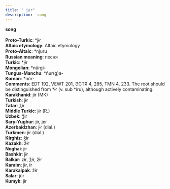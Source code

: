 ```yaml
---
title: " jɨr"
description:  song
---
```

<p data-pagefind-weight="0.5">
<strong> song</strong><br><br>
<strong>Proto-Turkic</strong>:  *jɨr<br>
<strong>Altaic etymology</strong>:  Altaic etymology<br>
<strong> Proto-Altaic</strong>:  *ni̯uru<br>
<strong>Russian meaning</strong>:  песня<br>
<strong>Turkic</strong>:  *jɨr<br>
<strong>Mongolian</strong>:  *nürgi-<br>
<strong>Tungus-Manchu</strong>:  *ńur(g)a-<br>
<strong>Korean</strong>:  *nòr-<br>
<strong>Comments</strong>:  EDT 192, VEWT 201, ЭСТЯ 4, 285, TMN 4, 233. The root should be distinguished from *ɨr (v. sub *íru), although actively contaminating.<br>
<strong>Karakhanid</strong>:  jɨr (MK)<br>
<strong>Turkish</strong>:  jɨr<br>
<strong>Tatar</strong>:  ǯɨr<br>
<strong>Middle Turkic</strong>:  jɨr (R.)<br>
<strong>Uzbek</strong>:  ǯir<br>
<strong>Sary-Yughur</strong>:  jɨr, jer<br>
<strong>Azerbaidzhan</strong>:  jɨr (dial.)<br>
<strong>Turkmen</strong>:  jɨr (dial.)<br>
<strong>Kirghiz</strong>:  ǯɨr<br>
<strong>Kazakh</strong>:  žɨr<br>
<strong>Noghai</strong>:  jɨr<br>
<strong>Bashkir</strong>:  jɨr<br>
<strong>Balkar</strong>:  zɨr, ǯɨr, žɨr<br>
<strong>Karaim</strong>:  jɨr, ir<br>
<strong>Karakalpak</strong>:  žɨr<br>
<strong>Salar</strong>:  jür<br>
<strong>Kumyk</strong>:  jɨr<br>

</p>
